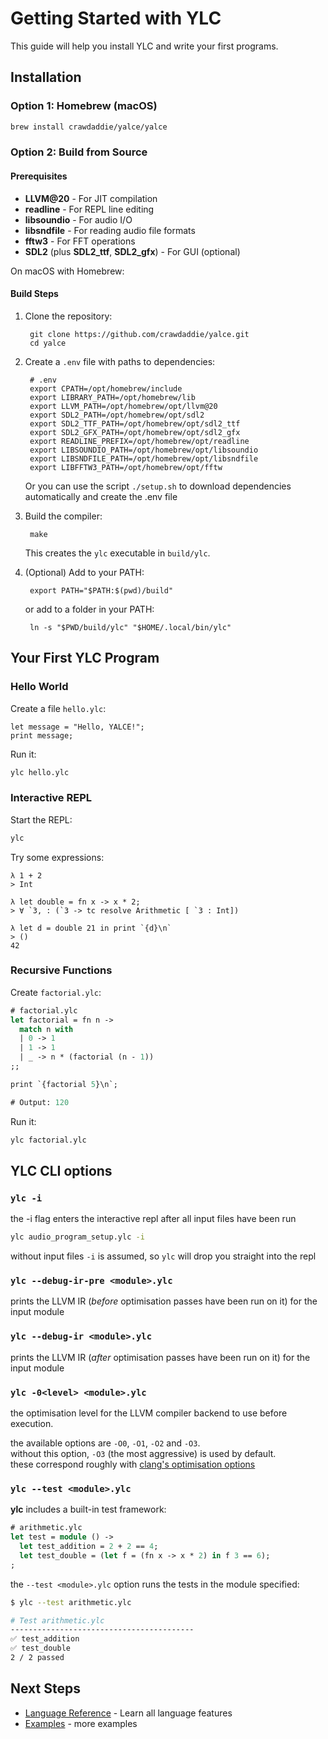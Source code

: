 # Getting Started with YLC

This guide will help you install YLC and write your first programs.

## Installation

### Option 1: Homebrew (macOS)

```bash
brew install crawdaddie/yalce/yalce
```

### Option 2: Build from Source

#### Prerequisites

- **LLVM@20** - For JIT compilation
- **readline** - For REPL line editing
- **libsoundio** - For audio I/O
- **libsndfile** - For reading audio file formats
- **fftw3** - For FFT operations
- **SDL2** (plus **SDL2_ttf**, **SDL2_gfx**) - For GUI (optional)

On macOS with Homebrew:


#### Build Steps
1. Clone the repository:

        git clone https://github.com/crawdaddie/yalce.git
        cd yalce


2. Create a `.env` file with paths to dependencies:
   
        # .env
        export CPATH=/opt/homebrew/include
        export LIBRARY_PATH=/opt/homebrew/lib
        export LLVM_PATH=/opt/homebrew/opt/llvm@20
        export SDL2_PATH=/opt/homebrew/opt/sdl2
        export SDL2_TTF_PATH=/opt/homebrew/opt/sdl2_ttf
        export SDL2_GFX_PATH=/opt/homebrew/opt/sdl2_gfx
        export READLINE_PREFIX=/opt/homebrew/opt/readline
        export LIBSOUNDIO_PATH=/opt/homebrew/opt/libsoundio
        export LIBSNDFILE_PATH=/opt/homebrew/opt/libsndfile
        export LIBFFTW3_PATH=/opt/homebrew/opt/fftw

    Or you can use the script `./setup.sh` to download dependencies automatically and create the .env file

3. Build the compiler:

        make

   This creates the `ylc` executable in `build/ylc`.


4. (Optional) Add to your PATH:
   
        export PATH="$PATH:$(pwd)/build"

    or add to a folder in your PATH:
   
        ln -s "$PWD/build/ylc" "$HOME/.local/bin/ylc"

## Your First YLC Program

### Hello World

Create a file `hello.ylc`:

```ylc
let message = "Hello, YALCE!";
print message;
```

Run it:

```bash
ylc hello.ylc
```

### Interactive REPL

Start the REPL:

```bash
ylc
```

Try some expressions:

```ylc
λ 1 + 2
> Int

λ let double = fn x -> x * 2;
> ∀ `3, : (`3 -> tc resolve Arithmetic [ `3 : Int])

λ let d = double 21 in print `{d}\n`
> ()
42
```

### Recursive Functions

Create `factorial.ylc`:

```ocaml
# factorial.ylc
let factorial = fn n ->
  match n with
  | 0 -> 1
  | 1 -> 1
  | _ -> n * (factorial (n - 1))
;;

print `{factorial 5}\n`;

# Output: 120
```

Run it:

```bash
ylc factorial.ylc
```
## YLC CLI options
### `ylc -i` 
the -i flag enters the interactive repl after all input files have been run 
```bash
ylc audio_program_setup.ylc -i
```
without input files ```-i``` is assumed, so ```ylc``` will drop you straight into the repl


### `ylc --debug-ir-pre <module>.ylc`
prints the LLVM IR (_before_ optimisation passes have been run on it) for the input module

### `ylc --debug-ir <module>.ylc`
prints the LLVM IR (_after_ optimisation passes have been run on it) for the input module

### `ylc -0<level> <module>.ylc`
the optimisation level for the LLVM compiler backend to use before execution.

the available options are `-O0`, `-O1`, `-O2` and `-O3`.    
without this option, `-O3` (the most aggressive) is used by default.  
these correspond roughly with [clang's optimisation options](https://clang.llvm.org/docs/CommandGuide/clang.html#code-generation-options)



### `ylc --test <module>.ylc`
**ylc** includes a built-in test framework:

```ocaml
# arithmetic.ylc
let test = module () ->
  let test_addition = 2 + 2 == 4;
  let test_double = (let f = (fn x -> x * 2) in f 3 == 6);
;
```
the `--test <module>.ylc` option runs the tests in the module specified:

```bash
$ ylc --test arithmetic.ylc

# Test arithmetic.ylc
-----------------------------------------
✅ test_addition
✅ test_double
2 / 2 passed
```

## Next Steps
- [Language Reference](reference.md) - Learn all language features
- [Examples](examples.md) - more examples
